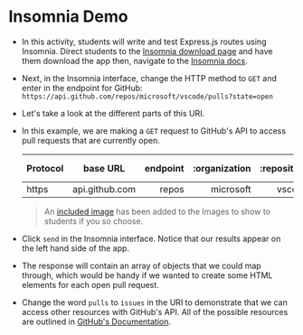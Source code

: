 # Insomnia Demo

* In this activity, students will write and test Express.js routes using Insomnia. Direct students to the [Insomnia download page](https://insomnia.rest/download) and have them download the app then, navigate to the [Insomnia docs](https://docs.insomnia.rest/insomnia/get-started).

* Next, in the Insomnia interface, change the HTTP method to `GET` and enter in the endpoint for GitHub:  `https://api.github.com/repos/microsoft/vscode/pulls?state=open`

* Let's take a look at the different parts of this URI.

* In this example, we are making a `GET` request to GitHub's API to access pull requests that are currently open.

    | Protocol |    base URL    | endpoint | :organization | :repository | :resource | query string |
    | :------- | :------------: | -------: | ------------: | ----------: | --------: | -----------: |
    | https    | api.github.com |    repos |     microsoft |      vscode |     pulls |   state=open |

    > An [included image](./Images/00-endpoint.png) has been added to the Images to show to students if you so choose.

* Click `send` in the Insomnia interface. Notice that our results appear on the left hand side of the app.

* The response will contain an array of objects that we could map through, which would be handy if we wanted to create some HTML elements for each open pull request.

* Change the word `pulls` to `issues` in the URI to demonstrate that we can access other resources with GitHub's API. All of the possible resources are outlined in [GitHub's Documentation](https://docs.github.com/en/rest/reference).
